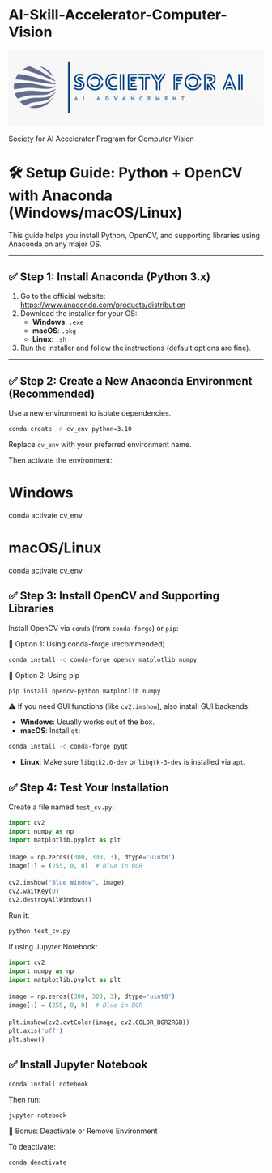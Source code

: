 # AI-Skill-Accelerator-Computer-Vision
![img1](./images/logo.png)

Society for AI Accelerator Program for Computer Vision

# 🛠️ Setup Guide: Python + OpenCV with Anaconda (Windows/macOS/Linux)

This guide helps you install Python, OpenCV, and supporting libraries using Anaconda on any major OS.

---

## ✅ Step 1: Install Anaconda (Python 3.x)

1. Go to the official website: https://www.anaconda.com/products/distribution
2. Download the installer for your OS:
   - **Windows**: `.exe`
   - **macOS**: `.pkg`
   - **Linux**: `.sh`
3. Run the installer and follow the instructions (default options are fine).

---

## ✅ Step 2: Create a New Anaconda Environment (Recommended)

Use a new environment to isolate dependencies.

```bash
conda create -n cv_env python=3.10
```

Replace `cv_env` with your preferred environment name.

Then activate the environment:

# Windows
conda activate cv_env

# macOS/Linux
conda activate cv_env

## ✅ Step 3: Install OpenCV and Supporting Libraries

Install OpenCV via `conda` (from `conda-forge`) or `pip`:

🔹 Option 1: Using conda-forge (recommended)

```bash
conda install -c conda-forge opencv matplotlib numpy
```

🔹 Option 2: Using pip

```bash
pip install opencv-python matplotlib numpy
```

⚠️ If you need GUI functions (like `cv2.imshow`), also install GUI backends:

* **Windows**: Usually works out of the box.
* **macOS**: Install `qt`:

```bash
conda install -c conda-forge pyqt
```

* **Linux**: Make sure `libgtk2.0-dev` or `libgtk-3-dev` is installed via `apt`.

## ✅ Step 4: Test Your Installation

Create a file named `test_cv.py`:

```python
import cv2
import numpy as np
import matplotlib.pyplot as plt

image = np.zeros((300, 300, 3), dtype='uint8')
image[:] = (255, 0, 0)  # Blue in BGR

cv2.imshow("Blue Window", image)
cv2.waitKey(0)
cv2.destroyAllWindows()
```

Run it:

```bash
python test_cv.py
```

If using Jupyter Notebook:

```python
import cv2
import numpy as np
import matplotlib.pyplot as plt

image = np.zeros((300, 300, 3), dtype='uint8')
image[:] = (255, 0, 0)  # Blue in BGR

plt.imshow(cv2.cvtColor(image, cv2.COLOR_BGR2RGB))
plt.axis('off')
plt.show()
```

## ✅ Install Jupyter Notebook

```bash
conda install notebook
```

Then run:

```bash
jupyter notebook
```

🧼 Bonus: Deactivate or Remove Environment

To deactivate:

```bash
conda deactivate
```

